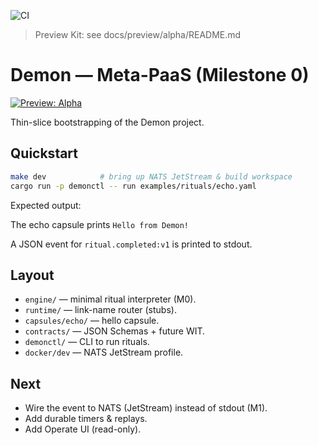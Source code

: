 ![CI](https://github.com/afewell-hh/demon/actions/workflows/ci.yml/badge.svg)
> Preview Kit: see docs/preview/alpha/README.md


# Demon — Meta-PaaS (Milestone 0)

[![Preview: Alpha](https://img.shields.io/badge/Preview-Alpha-6f42c1.svg)](https://github.com/afewell-hh/Demon/releases/tag/preview-alpha-1)

Thin-slice bootstrapping of the Demon project.

## Quickstart

```bash
make dev            # bring up NATS JetStream & build workspace
cargo run -p demonctl -- run examples/rituals/echo.yaml
```

Expected output:

The echo capsule prints `Hello from Demon!`

A JSON event for `ritual.completed:v1` is printed to stdout.

## Layout

- `engine/` — minimal ritual interpreter (M0).
- `runtime/` — link-name router (stubs).
- `capsules/echo/` — hello capsule.
- `contracts/` — JSON Schemas + future WIT.
- `demonctl/` — CLI to run rituals.
- `docker/dev` — NATS JetStream profile.

## Next

- Wire the event to NATS (JetStream) instead of stdout (M1).
- Add durable timers & replays.
- Add Operate UI (read-only).
